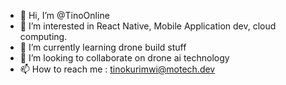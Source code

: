 - 👋 Hi, I’m @TinoOnline
- 👀 I’m interested in React Native, Mobile Application dev, cloud computing.
- 🌱 I’m currently learning drone build stuff
- 💞️ I’m looking to collaborate on drone ai technology
- 📫 How to reach me : tinokurimwi@motech.dev

<!---
TinoOnline/TinoOnline is a ✨ special ✨ repository because its `README.md` (this file) appears on your GitHub profile.
You can click the Preview link to take a look at your changes.
--->

